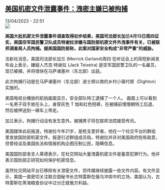<!--1681420503000-->
[美国机密文件泄露事件：洩密主嫌已被拘捕](https://www.rfi.fr/cn/%E4%B8%AD%E5%9B%BD/20230413-%E7%BE%8E%E5%9B%BD%E6%9C%BA%E5%AF%86%E6%96%87%E4%BB%B6%E6%B3%84%E9%9C%B2%E4%BA%8B%E4%BB%B6-%E6%B4%A9%E5%AF%86%E4%B8%BB%E5%AB%8C%E5%B7%B2%E8%A2%AB%E6%8B%98%E6%8D%95)
------

<div>13/04/2023 - 22:51</div><img src="https://s.rfi.fr/media/display/e72989e6-da3c-11ed-b2e8-005056bfb2b6/w:1280/p:16x9/2023-04-13T194633Z_1683483279_RC2VD0AXLRMM_RTRMADP_3_USA-INTEL-LEAK.JPG"><p><strong>美国大批机密文件泄露事件调查取得初步结果，美国司法部长加兰4月13日周四证实，美国空军国民警卫队成员特谢拉涉嫌与国防部机密文件外洩事件有关，已被联邦调查局人员拘捕。据美国国防部称，此案对国家安全构成“非常严重”的威胁。                    </strong></p><div><p>法新社消息，美国司法部长加兰 (Merrick Garland)周四 在听证会上的简短新闻发布会上表示，嫌疑人杰克·特谢拉 (Jack Teixeira) 是空军国民警卫队的一名雇员，现已被捕，并将很快在马萨诸塞州（东北部）出庭。</p><p>此次拘捕行动是在马萨诸塞州（东北部）波士顿以南的乡村小镇代顿（Dighton）实施的。</p><p>美国电视台播放的航拍画面显示，安全部队特工逮捕了一个人。 画面上可以看到一名男子双手放在头上，身穿灰色 T 恤和红色短裤，在被捕前慢慢朝特工后退，然后被押送到一辆车上带走。 </p><p>加兰表示，拘捕行动没有发生意外。被捕男子将在联邦法院接受传讯。</p><p>美国媒体此前报道，特谢拉今年21岁，是枪支爱好者，他在一个社交平台的群组里发放国防部机密文件。报道引述群组成员指，特谢拉并非对美国政府抱有敌意，但曾经谈及美国执法和情报机构企图压制公民，隐瞒信息。</p><p>美国国防部发言人莱德表示，在社交网站大量洩露机密文件是蓄意犯罪行为。他并表示国防部正研究如何保护机密信息。</p><p>虽然社交网站平台已移除有关泄密文件，但传媒继续披露一些文件内容。有文件显示，美国一直密切关注联合国秘书长古特雷斯在俄乌冲突中的立场，美国认为，古特雷斯在黑海粮食协议中过分迁就俄方利益。</p><div data-selfpromo-newsletter></div><div data-selfpromo-app></div></div>
